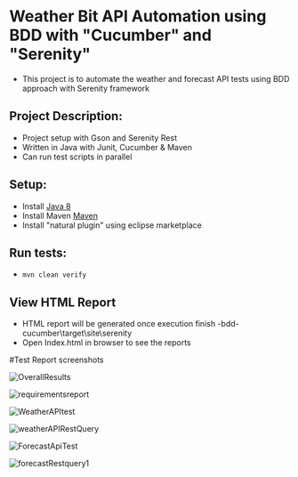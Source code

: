 # Weather Bit API Automation using BDD with "Cucumber" and "Serenity"
* This project is to automate the weather and forecast API tests using BDD approach with Serenity framework

## Project Description:
* Project setup with Gson and Serenity Rest
* Written in Java with Junit, Cucumber & Maven
* Can run test scripts in parallel

## Setup:
* Install [Java 8](http://www.oracle.com/technetwork/java/javase/overview/java8-2100321.html)
* Install Maven [Maven](https://maven.apache.org/)
* Install "natural plugin" using eclipse marketplace 

## Run tests:
* `mvn clean verify`

## View HTML Report
* HTML report will be generated once execution finish -bdd-cucumber\target\site\serenity
* Open Index.html in browser to see the reports

#Test Report screenshots

![OverallResults](https://user-images.githubusercontent.com/7127780/65886086-07d32100-e3df-11e9-9940-0c76f34c1a58.PNG)



![requirementsreport](https://user-images.githubusercontent.com/7127780/65885845-a6ab4d80-e3de-11e9-9c4d-3ae018f9c026.PNG)


![WeatherAPItest](https://user-images.githubusercontent.com/7127780/65886280-613b5000-e3df-11e9-8129-319234b589e3.PNG)


![weatherAPIRestQuery](https://user-images.githubusercontent.com/7127780/65886401-9f387400-e3df-11e9-913b-eede7530581a.PNG)


![ForecastApiTest](https://user-images.githubusercontent.com/7127780/65886419-a3fd2800-e3df-11e9-9866-680b89ca26e3.PNG)


![forecastRestquery1](https://user-images.githubusercontent.com/7127780/65886786-4d441e00-e3e0-11e9-9fe6-551f6f1be19c.PNG)







